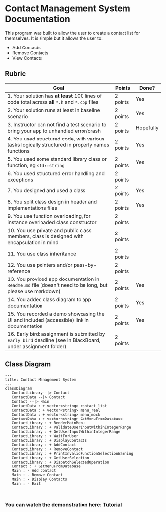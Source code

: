 # Contact Management System Documentation

This program was built to allow the user to create a contact list for themselves. It is simple but it allows the user to:
- Add Contacts
- Remove Contacts
- View Contacts

## Rubric

| Goal | Points | Done?
| -- | -- | -- |
| 1. Your solution has **at least** 100 lines of code total across **all** `*.h` and `*.cpp` files | 2 points | Yes |
| 2. Your solution runs at least in baseline scenario | 2 points | Yes |
| 3. Instructor can not find a test scenario to bring your app to unhandled error/crash | 2 points | Hopefully |
| 4. You used structured code, with various tasks logically structured in properly names functions | 2 points | Yes |
| 5. You used some standard library class or function, eg `std::string` | 2 points | Yes |
| 6. You used structured error handling and exceptions | 2 points |  |
| 7. You designed and used a class | 2 points | Yes |
| 8. You split class design in header and implementations files | 2 points | Yes |
| 9. You use function overloading, for instance overloaded class constructor | 2 points |
| 10. You use private and public class members, class is designed with encapsulation in mind | 2 points |
| 11. You use class inheritance | 2 points |
| 12. You use pointers and/or pass-by-reference | 2 points | 
| 13. You provided app documentation in `Readme.md` file (doesn't need to be long, but please use markdown) | 2 points | Yes |
| 14. You added class diagram to app documentation | 2 points | Yes |
| 15. You recorded a demo showcasing the UI and included (accessible) link in documentation | 2 points | Yes |
| 16. Early bird: assignment is submitted by `Early bird` deadline (see in BlackBoard, under assignment folder) | 2 points |

## Class Diagram
```mermaid
---
title: Contact Management System
---
classDiagram
   ContactLibrary--|> Contact
   ContactData --|> Contact
   Contact --|> Main
   ContactData : + vector<string> contact_list
   ContactData : + vector<string> menu_real
   ContactData : + vector<string> menu_mock
   ContactData : + vector<string> GetMenuFromDatabase
   ContactLibrary : + RenderMainMenu
   ContactLibrary : + ValidateUserInputWithinIntegerRange
   ContactLibrary : + GetUserInputWithinIntegerRange
   ContactLibrary : + WaitForUser
   ContactLibrary : + DisplayContacts
   ContactLibrary : + AddContact
   ContactLibrary : + RemoveContact
   ContactLibrary : + PrintInvalidFunctionSelectionWarning
   ContactLibrary : + GetUserSelection
   ContactLibrary : + DispatchSelectedOperation
   Contact : + GetMenuFromDatabase
   Main : - Add Contact
   Main : - Remove Contact
   Main : - Display Contacts
   Main : - Exit
   


```
### You can watch the demonstration here: [Tutorial](https://youtu.be/XM5LJrBlHvQ)